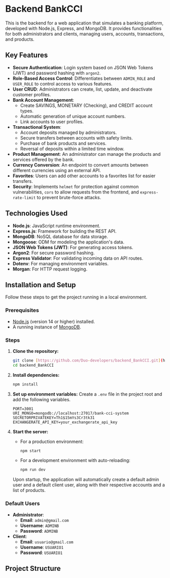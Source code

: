 # Backend BankCCI

This is the backend for a web application that simulates a banking platform, developed with Node.js, Express, and MongoDB. It provides functionalities for both administrators and clients, managing users, accounts, transactions, and products.

## Key Features

-   **Secure Authentication**: Login system based on JSON Web Tokens (JWT) and password hashing with `argon2`.
-   **Role-Based Access Control**: Differentiates between `ADMIN_ROLE` and `USER_ROLE` to control access to various features.
-   **User CRUD**: Administrators can create, list, update, and deactivate customer profiles.
-   **Bank Account Management**:
    -   Create SAVINGS, MONETARY (Checking), and CREDIT account types.
    -   Automatic generation of unique account numbers.
    -   Link accounts to user profiles.
-   **Transactional System**:
    -   Account deposits managed by administrators.
    -   Secure transfers between accounts with safety limits.
    -   Purchase of bank products and services.
    -   Reversal of deposits within a limited time window.
-   **Product Management**: An administrator can manage the products and services offered by the bank.
-   **Currency Conversion**: An endpoint to convert amounts between different currencies using an external API.
-   **Favorites**: Users can add other accounts to a favorites list for easier transfers.
-   **Security**: Implements `helmet` for protection against common vulnerabilities, `cors` to allow requests from the frontend, and `express-rate-limit` to prevent brute-force attacks.

## Technologies Used

-   **Node.js**: JavaScript runtime environment.
-   **Express.js**: Framework for building the REST API.
-   **MongoDB**: NoSQL database for data storage.
-   **Mongoose**: ODM for modeling the application's data.
-   **JSON Web Tokens (JWT)**: For generating access tokens.
-   **Argon2**: For secure password hashing.
-   **Express Validator**: For validating incoming data on API routes.
-   **Dotenv**: For managing environment variables.
-   **Morgan**: For HTTP request logging.

## Installation and Setup

Follow these steps to get the project running in a local environment.

### Prerequisites

-   [Node.js](https://nodejs.org/) (version 14 or higher) installed.
-   A running instance of [MongoDB](https://www.mongodb.com/).

### Steps

1.  **Clone the repository:**
    ```bash
    git clone [https://github.com/Duo-developers/backend_BankCCI.git](https://github.com/Duo-developers/backend_BankCCI.git)
    cd backend_BankCCI
    ```

2.  **Install dependencies:**
    ```bash
    npm install
    ```

3.  **Set up environment variables:**
    Create a `.env` file in the project root and add the following variables.

    ```env
    PORT=3001
    URI_MONGO=mongodb://localhost:27017/bank-cci-system
    SECRETORPRIVATEKEY=Th1$15mYs3Cr3tk31
    EXCHANGERATE_API_KEY=your_exchangerate_api_key
    ```

4.  **Start the server:**
    -   For a production environment:
        ```bash
        npm start
        ```
    -   For a development environment with auto-reloading:
        ```bash
        npm run dev
        ```

    Upon startup, the application will automatically create a default admin user and a default client user, along with their respective accounts and a list of products.

### Default Users

-   **Administrator**:
    -   **Email**: `admin@gmail.com`
    -   **Username**: `ADMINB`
    -   **Password**: `ADMINB`
-   **Client**:
    -   **Email**: `usuario@gmail.com`
    -   **Username**: `USUARIO1`
    -   **Password**: `USUARIO1`

## Project Structure
